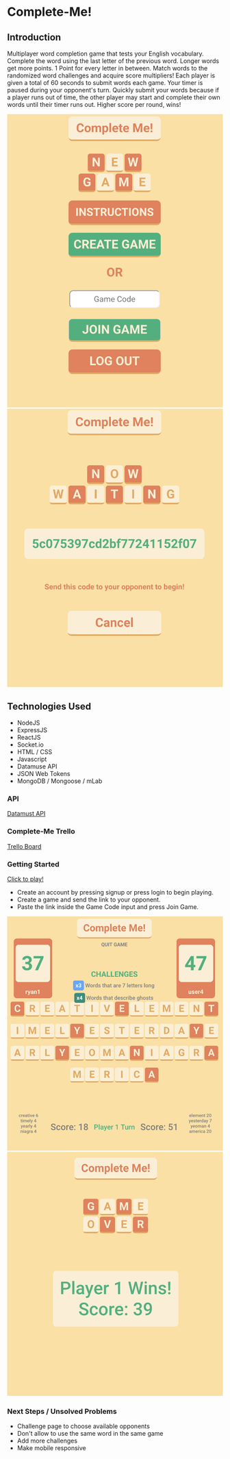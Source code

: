 # Complete-Me!

## Introduction
Multiplayer word completion game that tests your English vocabulary.
Complete the word using the last letter of the previous word.
Longer words get more points. 1 Point for every letter in between.
Match words to the randomized word challenges and acquire score multipliers!
Each player is given a total of 60 seconds to submit words each game.
Your timer is paused during your opponent's turn.
Quickly submit your words because if a player runs out of time, the other player may start and complete their own words until their timer runs out.
Higher score per round, wins!

<img src="./public/images/main-page.png">
<img src="./public/images/waiting-page.png">

## Technologies Used 
- NodeJS 
- ExpressJS
- ReactJS
- Socket.io
- HTML / CSS
- Javascript
- Datamuse API
- JSON Web Tokens
- MongoDB / Mongoose / mLab

### API
[Datamust API](https://www.datamuse.com/api/)

### Complete-Me Trello
[Trello Board](https://trello.com/b/tjasIU3z/complete-me)

### Getting Started
[Click to play!](https://complete-me-multiplayer.herokuapp.com/)
- Create an account by pressing signup or press login to begin playing.
- Create a game and send the link to your opponent.
- Paste the link inside the Game Code input and press Join Game.

<img src="./public/images/game-page.png">
<img src="./public/images/game-over.png">

### Next Steps / Unsolved Problems
- Challenge page to choose available opponents
- Don't allow to use the same word in the same game
- Add more challenges
- Make mobile responsive
